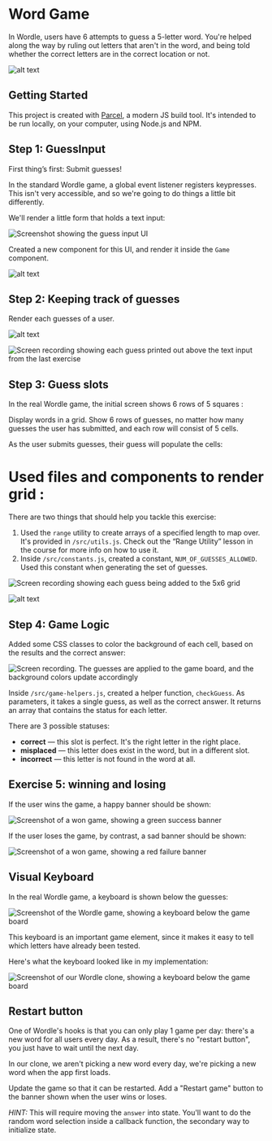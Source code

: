 # Word Game

In Wordle, users have 6 attempts to guess a 5-letter word. You're helped along the way by ruling out letters that aren't in the word, and being told whether the correct letters are in the correct location or not.

![alt text](image-3.png)

## Getting Started

This project is created with [Parcel](https://parceljs.org/), a modern JS build tool. It's intended to be run locally, on your computer, using Node.js and NPM.

## Step 1: GuessInput

First thing’s first: Submit guesses!

In the standard Wordle game, a global event listener registers keypresses. This isn't very accessible, and so we're going to do things a little bit differently.

We'll render a little form that holds a text input:

![Screenshot showing the guess input UI](docs/guess-input.png)

Created a new component for this UI, and render it inside the `Game` component.

![alt text](image.png)

## Step 2: Keeping track of guesses

Render each guesses of a user.

![alt text](image-1.png)

![Screen recording showing each guess printed out above the text input from the last exercise](docs/printed-word-list.gif)

## Step 3: Guess slots

<p> In the real Wordle game, the initial screen shows 6 rows of 5 squares : </p>Display words in a grid. Show 6 rows of guesses, no matter how many guesses the user has submitted, and each row will consist of 5 cells.

As the user submits guesses, their guess will populate the cells:

# Used files and components to render grid :

There are two things that should help you tackle this exercise:

1. Used the `range` utility to create arrays of a specified length to map over. It's provided in `/src/utils.js`. Check out the “Range Utility” lesson in the course for more info on how to use it.
2. Inside `/src/constants.js`, created a constant, `NUM_OF_GUESSES_ALLOWED`. Used this constant when generating the set of guesses.

![Screen recording showing each guess being added to the 5x6 grid](docs/words-in-cells.gif)

![alt text](image-2.png)

## Step 4: Game Logic

Added some CSS classes to color the background of each cell, based on the results and the correct answer:

![Screen recording. The guesses are applied to the game board, and the background colors update accordingly](docs/words-with-backgrounds.gif)

Inside `/src/game-helpers.js`, created a helper function, `checkGuess`. As parameters, it takes a single guess, as well as the correct answer. It returns an array that contains the status for each letter.

There are 3 possible statuses:

- **correct** — this slot is perfect. It's the right letter in the right place.
- **misplaced** — this letter does exist in the word, but in a different slot.
- **incorrect** — this letter is not found in the word at all.

## Exercise 5: winning and losing

If the user wins the game, a happy banner should be shown:

![Screenshot of a won game, showing a green success banner](docs/happy-banner.png)

If the user loses the game, by contrast, a sad banner should be shown:

![Screenshot of a won game, showing a red failure banner](docs/sad-banner.png)

## Visual Keyboard

In the real Wordle game, a keyboard is shown below the guesses:

![Screenshot of the Wordle game, showing a keyboard below the game board](docs/bottom-keyboard-original.png)

This keyboard is an important game element, since it makes it easy to tell which letters have already been tested.

Here's what the keyboard looked like in my implementation:

![Screenshot of our Wordle clone, showing a keyboard below the game board](docs/bottom-keyboard-clone.png)

## Restart button

One of Wordle's hooks is that you can only play 1 game per day: there's a new word for all users every day. As a result, there's no "restart button", you just have to wait until the next day.

In our clone, we aren't picking a new word every day, we're picking a new word when the app first loads.

Update the game so that it can be restarted. Add a "Restart game" button to the banner shown when the user wins or loses.

_HINT:_ This will require moving the `answer` into state. You'll want to do the random word selection inside a callback function, the secondary way to initialize state.
